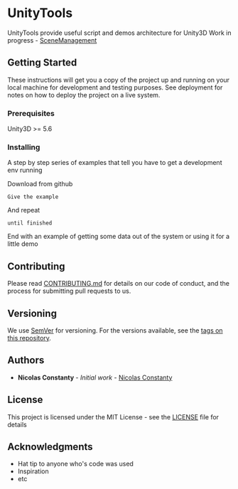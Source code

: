 # UnityTools

UnityTools provide useful script and demos architecture for Unity3D
Work in progress - [SceneManagement](https://github.com/Nicolas-Constanty/UnityTools/blob/master/doc/SceneManagement.md)

## Getting Started

These instructions will get you a copy of the project up and running on your local machine for development and testing purposes. See deployment for notes on how to deploy the project on a live system.

### Prerequisites

Unity3D >= 5.6

### Installing

A step by step series of examples that tell you have to get a development env running

Download from github

```
Give the example
```

And repeat

```
until finished
```

End with an example of getting some data out of the system or using it for a little demo

## Contributing

Please read [CONTRIBUTING.md](https://gist.github.com/PurpleBooth/b24679402957c63ec426) for details on our code of conduct, and the process for submitting pull requests to us.

## Versioning

We use [SemVer](http://semver.org/) for versioning. For the versions available, see the [tags on this repository](https://github.com/your/project/tags).

## Authors

* **Nicolas Constanty** - *Initial work* - [Nicolas Constanty](https://github.com/Nicolas-Constanty)

## License

This project is licensed under the MIT License - see the [LICENSE](https://github.com/Nicolas-Constanty/UnityTools/blob/master/LICENSE) file for details

## Acknowledgments

* Hat tip to anyone who's code was used
* Inspiration
* etc
